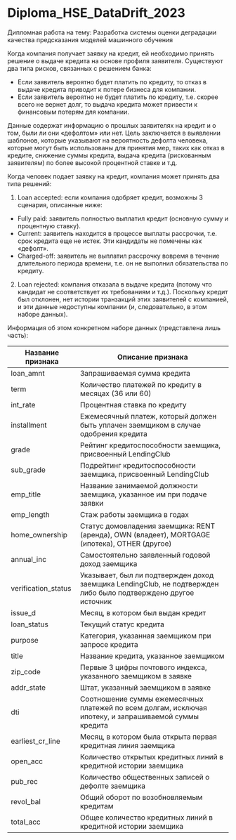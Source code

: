 # Diploma_HSE_DataDrift_2023
Дипломная работа на тему: Разработка системы оценки деградации качества предсказания моделей машинного обучения


Когда компания получает заявку на кредит, ей необходимо принять решение о выдаче кредита на основе профиля заявителя. Существуют два типа рисков, связанных с решением банка:
- Если заявитель вероятно будет платить по кредиту, то отказ в выдаче кредита приводит к потере бизнеса для компании.
- Если заявитель вероятно не будет платить по кредиту, т.е. скорее всего не вернет долг, то выдача кредита может привести к финансовым потерям для компании.

Данные содержат информацию о прошлых заявителях на кредит и о том, были ли они «дефолтом» или нет. Цель заключается в выявлении шаблонов, которые указывают на вероятность дефолта человека, которые могут быть использованы для принятия мер, таких как отказ в кредите, снижение суммы кредита, выдача кредита (рискованным заявителям) по более высокой процентной ставке и т.д.

Когда человек подает заявку на кредит, компания может принять два типа решений:

1) Loan accepted: если компания одобряет кредит, возможны 3 сценария, описанные ниже:
- Fully paid: заявитель полностью выплатил кредит (основную сумму и процентную ставку).
- Current: заявитель находится в процессе выплаты рассрочки, т.е. срок кредита еще не истек. Эти кандидаты не помечены как «дефолт».
- Charged-off: заявитель не выплатил рассрочку вовремя в течение длительного периода времени, т.е. он не выполнил обязательства по кредиту.

2) Loan rejected: компания отказала в выдаче кредита (потому что кандидат не соответствует их требованиям и т.д.). Поскольку кредит был отклонен, нет истории транзакций этих заявителей с компанией, и эти данные недоступны компании (и, следовательно, в этом наборе данных).

Информация об этом конкретном наборе данных (представлена лишь часть):

| Название признака      | Описание признака                                                                                          |
|-----------------------|------------------------------------------------------------------------------------------------------------|
| loan_amnt             | Запрашиваемая сумма кредита                                                                                |
| term                  | Количество платежей по кредиту в месяцах (36 или 60)                                                      |
| int_rate              | Процентная ставка по кредиту                                                                               |
| installment           | Ежемесячный платеж, который должен быть уплачен заемщиком в случае одобрения кредита                     |
| grade                 | Рейтинг кредитоспособности заемщика, присвоенный LendingClub                                               |
| sub_grade             | Подрейтинг кредитоспособности заемщика, присвоенный LendingClub                                           |
| emp_title             | Название занимаемой должности заемщика, указанное им при подаче заявки                                   |
| emp_length            | Стаж работы заемщика в годах                                                                              |
| home_ownership        | Статус домовладения заемщика: RENT (аренда), OWN (владеет), MORTGAGE (ипотека), OTHER (другое)           |
| annual_inc            | Самостоятельно заявленный годовой доход заемщика                                                          |
| verification_status   | Указывает, был ли подтвержден доход заемщика LendingClub, не подтвержден либо было подтверждено другое источник |
| issue_d               | Месяц, в котором был выдан кредит                                                                          |
| loan_status           | Текущий статус кредита                                                                                     |
| purpose               | Категория, указанная заемщиком при запросе кредита                                                         |
| title                 | Название кредита, указанное заемщиком                                                                      |
| zip_code              | Первые 3 цифры почтового индекса, указанного заемщиком в заявке                                            |
| addr_state            | Штат, указанный заемщиком в заявке                                                                         |
| dti                   | Соотношение суммы ежемесячных платежей по всем долгам, исключая ипотеку, и запрашиваемой суммы кредита    |
| earliest_cr_line      | Месяц, в котором была открыта первая кредитная линия заемщика                                              |
| open_acc              | Количество открытых кредитных линий в кредитной истории заемщика                                           |
| pub_rec               | Количество общественных записей о дефолте заемщика                                                         |
| revol_bal             | Общий оборот по возобновляемым кредитам                                                                    |
| total_acc             | Общее количество кредитных линий в кредитной истории заемщика                                              |

